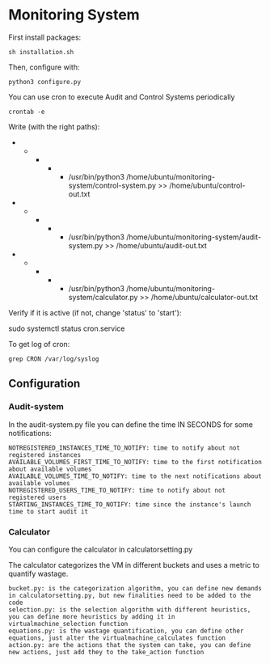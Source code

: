 # Monitoring System

First install packages:

	sh installation.sh

Then, configure with:

	python3 configure.py

You can use cron to execute Audit and Control Systems periodically

	crontab -e

Write (with the right paths):

  * * * * * /usr/bin/python3 /home/ubuntu/monitoring-system/control-system.py >> /home/ubuntu/control-out.txt
  * * * * * /usr/bin/python3 /home/ubuntu/monitoring-system/audit-system.py >> /home/ubuntu/audit-out.txt
  * * * * * /usr/bin/python3 /home/ubuntu/monitoring-system/calculator.py >> /home/ubuntu/calculator-out.txt

Verify if it is active (if not, change 'status' to 'start'):

  sudo systemctl status cron.service

To get log of cron:

	grep CRON /var/log/syslog


## Configuration

### Audit-system

In the audit-system.py file you can define the time IN SECONDS for some notifications:
```
NOTREGISTERED_INSTANCES_TIME_TO_NOTIFY: time to notify about not registered instances
AVAILABLE_VOLUMES_FIRST_TIME_TO_NOTIFY: time to the first notification about available volumes
AVAILABLE_VOLUMES_TIME_TO_NOTIFY: time to the next notifications about available volumes
NOTREGISTERED_USERS_TIME_TO_NOTIFY: time to notify about not registered users
STARTING_INSTANCES_TIME_TO_NOTIFY: time since the instance's launch time to start audit it
```

### Calculator

You can configure the calculator in calculatorsetting.py

The calculator categorizes the VM in different buckets and uses a metric to quantify wastage.


```
bucket.py: is the categorization algorithm, you can define new demands in calculatorsetting.py, but new finalities need to be added to the code
selection.py: is the selection algorithm with different heuristics, you can define more heuristics by adding it in virtualmachine_selection function
equations.py: is the wastage quantification, you can define other equations, just alter the virtualmachine_calculates function
action.py: are the actions that the system can take, you can define new actions, just add they to the take_action function
```